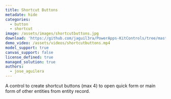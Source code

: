 ```yaml
---
title: Shortcut Buttons
metadate: hide
categories:
  - button
  - shortcut
image: /assets/images/shortcutbuttons.jpg
download: 'https://github.com/jaguil3ra/PowerApps-KitControls/tree/master/src/ShortcutButtons'
demo_video: /assets/videos/shortcutbuttons.mp4
model_support: true
canvas_support: false
license_defined: true
managed_solution: true
authors:
  - jose_aguilera
---
```


A control to create shortcut buttons (max 4) to open quick form or main form of other entities from entity record.
